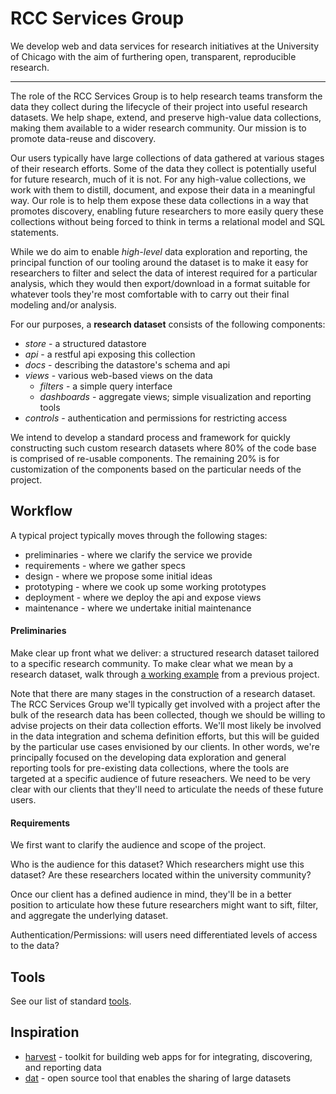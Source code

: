# RCC Services Group

We develop web and data services for research initiatives at the University of Chicago with the aim of furthering open, transparent, reproducible research.

---

The role of the RCC Services Group is to help research teams transform the data they collect during the lifecycle of their project into useful research datasets.  We help shape, extend, and preserve high-value data collections, making them available to a wider research community.  Our mission is to promote data-reuse and discovery.

Our users typically have large collections of data gathered at various stages of their research efforts.  Some of the data they collect is potentially useful for future research, much of it is not.  For any high-value collections, we work with them to distill, document, and expose their data in a meaningful way.
Our role is to help them expose these data collections in a way that promotes discovery, enabling future researchers to more easily query these collections without being forced to think in terms a relational model and SQL statements.

While we do aim to enable *high-level* data exploration and reporting, the
principal function of our tooling around the dataset is to make it easy for
researchers to filter and select the data of interest required for a particular
analysis, which they would then export/download in a format suitable for whatever tools they're most comfortable with to carry out their final modeling and/or analysis.

For our purposes, a **research dataset** consists of the following components:

* *store* - a structured datastore
* *api* - a restful api exposing this collection
* *docs* - describing the datastore's schema and api
* *views* - various web-based views on the data
  * *filters* - a simple query interface
  * *dashboards* - aggregate views; simple visualization and reporting tools
* *controls* - authentication and permissions for restricting access

We intend to develop a standard process and framework for quickly constructing
such custom research datasets where 80% of the code base is comprised of re-usable components. The remaining 20% is for customization of the components based on the particular needs of the project.


## Workflow

A typical project typically moves through the following stages:

* preliminaries - where we clarify the service we provide
* requirements - where we gather specs
* design - where we propose some initial ideas
* prototyping - where we cook up some working prototypes
* deployment - where we deploy the api and expose views
* maintenance - where we undertake initial maintenance


#### Preliminaries

Make clear up front what we deliver: a structured research dataset tailored
to a specific research community.  To make clear what we mean by a research
dataset, walk through [a working example](http://harvest.research.chop.edu/demo/) from a previous project.

Note that there are many stages in the construction of a research dataset. The
RCC Services Group we'll typically get involved with a project after the bulk
of the research data has been collected, though we should be willing to advise
projects on their data collection efforts.  We'll most likely be involved in the data integration and schema definition efforts, but this will be guided by the particular use cases envisioned by our clients.  In other words, we're principally focused on the developing data exploration and general reporting tools for pre-existing data collections, where the tools are targeted at a specific audience of future reseachers.  We need to be very clear with our clients that they'll need to articulate the needs of these future users.  



#### Requirements

We first want to clarify the audience and scope of the project.

Who is the audience for this dataset?  Which researchers might use this dataset?  Are these researchers located within the university community?  

Once our client has a defined audience in mind, they'll be in a better position
to articulate how these future researchers might want to sift, filter, and aggregate the underlying dataset.

Authentication/Permissions: will users need differentiated levels of access to the data?


## Tools

See our list of standard [tools](tools.md).


## Inspiration

* [harvest](http://harvest.research.chop.edu/) - toolkit for building web apps
  for for integrating, discovering, and reporting data
* [dat](http://dat-data.com/) - open source tool that enables the sharing 
  of large datasets
